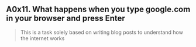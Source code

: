 ## A0x11. What happens when you type google.com in your browser and press Enter

> This is a task solely based on writing blog posts to understand how the internet works

